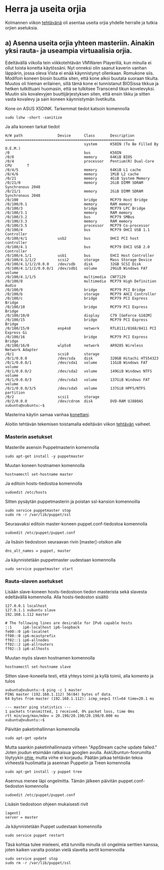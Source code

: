 # Herra ja useita orjia
Kolmannen viikon [tehtävänä](http://terokarvinen.com/2017/aikataulu-palvelinten-hallinta-ict4tn022-3-5-op-uusi-ops-loppusyksy-2017-p5#comment-23269) oli asentaa useita orjia yhdelle herralle ja tutkia orjien asetuksia.

## a) Asenna useita orjia yhteen masteriin. Ainakin yksi rauta- ja useampia virtuaalisia orjia. 
Edeltävällä viikolla tein viikkotehtävän VMWaren Playerillä, kun minulla ei ollut toista konetta käytössäni. Nyt onneksi olin saanut kaverin vanhan läppärin, jossa oleva Vista ei enää käynnistynyt ollenkaan. Romukone siis. Modifoin koneen biosin buuttia siten, että kone alkoi buutata suoraan tikulta. Muutos oli hieman erilainen, sillä tämä kone ei tunnistanut BIOSissa tikkua ja hetken tutkittuani huomasin, että se tulkitsee Transcend tikun kovelevyksi. Muutin siis kovalevyjen buuttijärjestyksen siten, että ensin tikku ja sitten vasta kovalevy ja sain koneen käynnistymän livetikulta.

Kone on ASUS X5DINK. Tarkemmat tiedot katsoin komennolla 
```
sudo lshw -short -sanitize
```
Ja alla koneen tarkat tiedot
```
H/W path                Device      Class       Description
===========================================================
                                    system      K50IN (To Be Filled By O.E.M.)
/0                                  bus         K50IN
/0/0                                memory      64KiB BIOS
/0/4                                processor   Pentium(R) Dual-Core CPU       T
/0/4/5                              memory      64KiB L1 cache
/0/4/6                              memory      1MiB L2 cache
/0/21                               memory      4GiB System Memory
/0/21/0                             memory      2GiB DIMM SDRAM Synchronous 2048
/0/21/1                             memory      2GiB DIMM SDRAM Synchronous 2048
/0/100                              bridge      MCP79 Host Bridge
/0/100/0.1                          memory      RAM memory
/0/100/3                            bridge      MCP79 LPC Bridge
/0/100/3.1                          memory      RAM memory
/0/100/3.2                          bus         MCP79 SMBus
/0/100/3.3                          memory      RAM memory
/0/100/3.5                          processor   MCP79 Co-processor
/0/100/4                            bus         MCP79 OHCI USB 1.1 Controller
/0/100/4/1              usb2        bus         OHCI PCI host controller
/0/100/4.1                          bus         MCP79 EHCI USB 2.0 Controller
/0/100/4.1/1            usb1        bus         EHCI Host Controller
/0/100/4.1/1/2          scsi2       storage     Mass Storage Device
/0/100/4.1/1/2/0.0.0    /dev/sdb    disk        32GB SCSI Disk
/0/100/4.1/1/2/0.0.0/1  /dev/sdb1   volume      29GiB Windows FAT volume
/0/100/4.1/1/5                      multimedia  CNF7129
/0/100/8                            multimedia  MCP79 High Definition Audio
/0/100/9                            bridge      MCP79 PCI Bridge
/0/100/b                            storage     MCP79 AHCI Controller
/0/100/c                            bridge      MCP79 PCI Express Bridge
/0/100/10                           bridge      MCP79 PCI Express Bridge
/0/100/10/0                         display     C79 [GeForce G102M]
/0/100/15                           bridge      MCP79 PCI Express Bridge
/0/100/15/0             enp4s0      network     RTL8111/8168/8411 PCI Express Gi
/0/100/16                           bridge      MCP79 PCI Express Bridge
/0/100/16/0             wlp5s0      network     AR9285 Wireless Network Adapter 
/0/1                    scsi0       storage     
/0/1/0.0.0              /dev/sda    disk        320GB Hitachi HTS54323
/0/1/0.0.0/1            /dev/sda1   volume      11GiB Windows FAT volume
/0/1/0.0.0/2            /dev/sda2   volume      149GiB Windows NTFS volume
/0/1/0.0.0/3            /dev/sda3   volume      137GiB Windows FAT volume
/0/1/0.0.0/3/5          /dev/sda5   volume      137GiB HPFS/NTFS partition
/0/2                    scsi1       storage     
/0/2/0.0.0              /dev/cdrom  disk        DVD-RAM UJ880AS
xubuntu@xubuntu:~$ 
```
Masterina käytin samaa vanhaa [konettani](https://minnaleppala.files.wordpress.com/2017/08/lista.png?w=1000).

Aloitin tehtävän tekemisen toistamalla edeltävän viikon [tehtävän](https://github.com/mcleppala/puppet/blob/master/raportit/h2_livetikku_asetukset_githubista.md) vaiheet. 

### Masterin asetukset
Masterille asensin Puppetmasterin komennolla
```
sudo apt-get install -y puppetmaster
```
Muutan koneen hostnamen komennolla
```
hostnamectl set-hostname master
```
Ja editoin hosts-tiedostoa komennolla
```
sudoedit /etc/hosts
```
Sitten pysäytän puppetmasterin ja poistan ssl-kansion komennoilla
```
sudo service puppetmaster stop
sudo rm -r /var/lib/puppet/ssl
```
Seuraavaksi editoin master-koneen puppet.conf-tiedostoa komennolla
```
sudoedit /etc/puppet/puppet.conf
```
Ja lisäsin tiedostoon seuraavan rivin [master]-otsikon alle
```
dns_alt_names = puppet, master
```
Ja käynnistetään puppetmaster uudestaan komennolla
```
sudo service puppetmaster start
```
### Rauta-slaven asetukset
Lisään slave-koneen hosts-tiedostoon tiedon masterista sekä slavesta edeltävällä komennolla. Alla hosts-tiedoston sisältö
```
127.0.0.1 localhost
127.0.1.1 xubuntu slave
192.168.1.112 master

# The following lines are desirable for IPv6 capable hosts
::1     ip6-localhost ip6-loopback
fe00::0 ip6-localnet
ff00::0 ip6-mcastprefix
ff02::1 ip6-allnodes
ff02::2 ip6-allrouters
ff02::3 ip6-allhosts
```
Muutan myös slaven hostnamen komennolla
```
hostnamectl set-hostname slave
```
Sitten slave-koneella testi, että yhteys toimii ja kyllä toimii, alla komento ja tulos
```
xubuntu@xubuntu:~$ ping -c 1 master
PING master (192.168.1.112) 56(84) bytes of data.
64 bytes from master (192.168.1.112): icmp_seq=1 ttl=64 time=20.1 ms

--- master ping statistics ---
1 packets transmitted, 1 received, 0% packet loss, time 0ms
rtt min/avg/max/mdev = 20.198/20.198/20.198/0.000 ms
xubuntu@xubuntu:~$
```
Päivitän paketinhallinnan komennolla
```
sudo apt-get update
```
Mutta saankin paketinhallinnasta virheen "AppStream cache update failed." Joten joudun etsimään ratkaisua googlen avulla. AskUbuntun-foorumilta löytyykin [ohje](https://askubuntu.com/questions/854168/how-i-can-fix-appstream-cache-update-completed-but-some-metadata-was-ignored-d), mutta virhe ei korjaudu. Päätän jatkaa tehtävän tekoa virheestä huolimatta ja asennan 
Puppetin ja Treen komennolla
```
sudo apt-get install -y puppet tree
```
Asennus menee läpi ongelmitta. Tämän jälkeen päivitän puppet.conf-tiedoston komennolla
```
sudoedit /etc/puppet/puppet.conf
```
Lisäsin tiedostoon ohjeen mukaisesti rivit
```
[agent]
server = master
```
Ja käynnistetään Puppet uudestaan komennolla
```
sudo service puppet restart
```
Täsä kohtaa tulee mieleeni, että tunnilla minulla oli ongelmia serttien kanssa, joten kaiken varalta poistan vielä slavelta sertit komennoilla
```
sudo service puppet stop
sudo rm -r /var/lib/puppet/ssl
```
